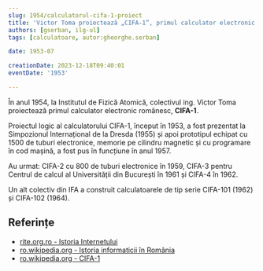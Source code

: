 ```yaml
---
slug: 1954/calculatorul-cifa-1-proiect
title: 'Victor Toma proiectează „CIFA-1”, primul calculator electronic românesc'
authors: [gserban, ilg-ul]
tags: [calculatoare, autor:gheorghe.serban]

date: 1953-07

creationDate: 2023-12-18T09:40:01
eventDate: '1953'

---
```


În anul 1954, la Institutul de Fizică Atomică,
colectivul ing. Victor Toma proiectează primul
calculator electronic românesc, **CIFA-1**.

<!-- truncate -->

Proiectul logic al calculatorului CIFA-1, început în 1953, a fost prezentat
la Simpozionul Internațional de la Dresda (1955) și apoi prototipul echipat
cu 1500 de tuburi electronice,
memorie pe cilindru magnetic și cu programare
în cod mașină, a fost pus în funcțiune în anul 1957.

Au urmat: CIFA-2 cu 800 de tuburi electronice în 1959,
CIFA-3 pentru Centrul de calcul al Universității din București în 1961 și
CIFA-4 în 1962.

Un alt colectiv din IFA a construit calculatoarele de tip serie CIFA-101
(1962) și CIFA-102 (1964).

## Referințe

- [rite.org.ro - Istoria Internetului](https://rite.org.ro/istoria-internetului/)
- [ro.wikipedia.org - Istoria informaticii în România](https://ro.wikipedia.org/wiki/Istoria_informaticii_în_România)
- [ro.wikipedia.org - CIFA-1](https://ro.wikipedia.org/wiki/CIFA)
